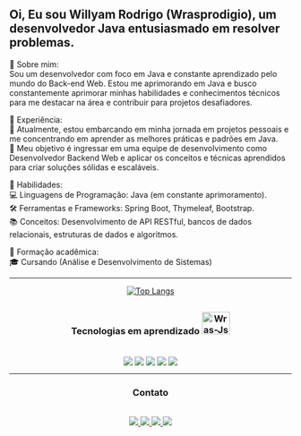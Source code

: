 ## Oi, Eu sou Willyam Rodrigo (Wrasprodigio), um desenvolvedor Java entusiasmado em resolver problemas. 

🔹 Sobre mim:<br>
Sou um desenvolvedor com foco em Java e constante aprendizado pelo mundo do Back-end Web. Estou me aprimorando em Java e busco constantemente aprimorar minhas habilidades e conhecimentos técnicos para me destacar na área e contribuir para projetos desafiadores.

🔹 Experiência:<br>
🚀 Atualmente, estou embarcando em minha jornada em projetos pessoais e me concentrando em aprender as melhores práticas e padrões em Java.<br>
💼 Meu objetivo é ingressar em uma equipe de desenvolvimento como Desenvolvedor Backend Web e aplicar os conceitos e técnicas aprendidos para criar soluções sólidas e escaláveis.<br>

🔹 Habilidades:<br>
💻 Linguagens de Programação: Java (em constante aprimoramento).<br>
🛠️ Ferramentas e Frameworks: Spring Boot, Thymeleaf, Bootstrap.<br>
📚 Conceitos: Desenvolvimento de API RESTful, bancos de dados relacionais, estruturas de dados e algoritmos.<br>

🔹 Formação acadêmica:<br>
🎓 Cursando (Análise e Desenvolvimento de Sistemas)
<div align="center">
<hr>

[![Top Langs](https://github-readme-stats.vercel.app/api/top-langs/?username=Wrasprodigio&layout=compact)](https://github.com/Wrasprodigio/github-readme-stats)
##
</div>
<div align="center">
  
 ### Tecnologias em aprendizado <img alt="Wras-Js" height="40" width="50" src="https://cdn.jsdelivr.net/gh/devicons/devicon/icons/java/java-original.svg" />
</div>
<div style="display inline_block" align="center"></br>
  <img align="center" src="https://img.shields.io/badge/Java-ED8B00?style=for-the-badge&logo=openjdk&logoColor=white"/>
  <img align="center" src="https://img.shields.io/badge/Spring-6DB33F?style=for-the-badge&logo=spring&logoColor=white"/>
  <img align="center" src="https://img.shields.io/badge/HTML5-E34F26?style=for-the-badge&logo=html5&logoColor=white">
  <img align="center" src="https://img.shields.io/badge/CSS3-1572B6?style=for-the-badge&logo=css3&logoColor=white"/>
  <img align="center" src="https://img.shields.io/badge/Bootstrap-563D7C?style=for-the-badge&logo=bootstrap&logoColor=white"/>
<hr>


### Contato
<div style="display inline_block" align="center"></br>
  <a href="mailto:contatowras@gmail.com" target"_blank"><img src="https://img.shields.io/badge/Gmail-D14836?style=for-the-badge&logo=gmail&logoColor=white" />
  <a href="https://github.com/Wrasprodigio" target"_blank"><img src="https://img.shields.io/badge/GitHub-100000?style=for-the-badge&logo=github&logoColor=white" />
  <a href="https://www.linkedin.com/in/willyam-rodrigo/" target"_blank"><img src="https://img.shields.io/badge/LinkedIn-0077B5?style=for-the-badge&logo=linkedin&logoColor=white" />
  <a href="https://wrasprodigio.github.io/portfolio-new/" target"_blank"><img src="https://img.shields.io/badge/Portfolio-%23000000.svg?style=for-the-badge&logo=firefox&logoColor=#FF7139" />
</div>
